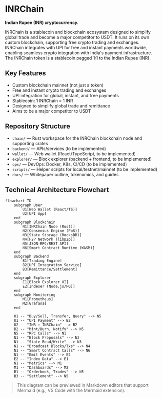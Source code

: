 # INRChain

**Indian Rupee (INR) cryptocurrency.**

INRChain is a stablecoin and blockchain ecosystem designed to simplify global trade and become a major competitor to USDT. It runs on its own custom blockchain, supporting free crypto trading and exchanges. INRChain integrates with UPI for free and instant payments worldwide, enabling seamless crypto integration with India's payment infrastructure. The INRChain token is a stablecoin pegged 1:1 to the Indian Rupee (INR).

## Key Features
- Custom blockchain mainnet (not just a token)
- Free and instant crypto trading and exchanges
- UPI integration for global, instant, and free payments
- Stablecoin: 1 INRChain = 1 INR
- Designed to simplify global trade and remittance
- Aims to be a major competitor to USDT

## Repository Structure
- `chain/` — Rust workspace for the INRChain blockchain node and supporting crates
- `backend/` — APIs/services (to be implemented)
- `wallet/` — Web wallet (React/TypeScript, to be implemented)
- `explorer/` — Block explorer (backend + frontend, to be implemented)
- `ops/` — DevOps: Docker, K8s, CI/CD (to be implemented)
- `scripts/` — Helper scripts for local/testnet/mainnet (to be implemented)
- `docs/` — Whitepaper outline, tokenomics, and guides


## Technical Architecture Flowchart

```mermaid
flowchart TD
	subgraph User
		U1[Web Wallet (React/TS)]
		U2[UPI App]
	end
	subgraph Blockchain
		N1[INRChain Node (Rust)]
		N2[Consensus Engine (PoS)]
		N3[State Storage (RocksDB)]
		N4[P2P Network (libp2p)]
		N5[JSON-RPC/REST API]
		N6[Smart Contract Runtime (WASM)]
	end
	subgraph Backend
		B1[Trading Engine]
		B2[UPI Integration Service]
		B3[Remittance/Settlement]
	end
	subgraph Explorer
		E1[Block Explorer UI]
		E2[Indexer (Node.js/PG)]
	end
	subgraph Monitoring
		M1[Prometheus]
		M2[Grafana]
	end

	U1 -- "Buy/Sell, Transfer, Query" --> N5
	U1 -- "UPI Payment" --> B2
	U2 -- "INR ↔ INRChain" --> B2
	B2 -- "Mint/Burn, Notify" --> N5
	N5 -- "RPC Calls" --> N1
	N1 -- "Block Proposals" --> N2
	N1 -- "State Read/Write" --> N3
	N1 -- "Broadcast Blocks/Txs" --> N4
	N1 -- "Smart Contract Calls" --> N6
	N1 -- "Emit Events" --> E2
	E2 -- "Index Data" --> E1
	N1 -- "Metrics" --> M1
	M1 -- "Dashboards" --> M2
	B1 -- "Orderbook, Trades" --> N5
	B3 -- "Settlement" --> N5
```

> This diagram can be previewed in Markdown editors that support Mermaid (e.g., VS Code with the Mermaid extension).
